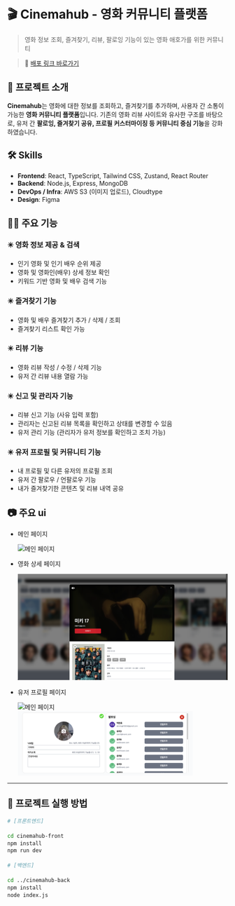 # 🎬 Cinemahub - 영화 커뮤니티 플랫폼

> 영화 정보 조회, 즐겨찾기, 리뷰, 팔로잉 기능이 있는 영화 애호가를 위한 커뮤니티

> 🔗 [배포 링크 바로가기](https://web-cinemahub-front-m88gjvsd5fb295a9.sel4.cloudtype.app/)

## 📌 프로젝트 소개

**Cinemahub**는 영화에 대한 정보를 조회하고, 즐겨찾기를 추가하며, 사용자 간 소통이 가능한 **영화 커뮤니티 플랫폼**입니다. 기존의 영화 리뷰 사이트와 유사한 구조를 바탕으로, 유저 간 **팔로잉, 즐겨찾기 공유, 프로필 커스터마이징 등 커뮤니티 중심 기능**을 강화하였습니다.

## 🛠️ Skills

- **Frontend**: React, TypeScript, Tailwind CSS, Zustand, React Router
- **Backend**: Node.js, Express, MongoDB
- **DevOps / Infra**: AWS S3 (이미지 업로드), Cloudtype
- **Design**: Figma

## 👨‍💻 주요 기능

### ✴️ 영화 정보 제공 & 검색

- 인기 영화 및 인기 배우 순위 제공
- 영화 및 영화인(배우) 상세 정보 확인
- 키워드 기반 영화 및 배우 검색 기능

### ✴️ 즐겨찾기 기능

- 영화 및 배우 즐겨찾기 추가 / 삭제 / 조회
- 즐겨찾기 리스트 확인 가능

### ✴️ 리뷰 기능

- 영화 리뷰 작성 / 수정 / 삭제 기능
- 유저 간 리뷰 내용 열람 가능

### ✴️ 신고 및 관리자 기능

- 리뷰 신고 기능 (사유 입력 포함)
- 관리자는 신고된 리뷰 목록을 확인하고 상태를 변경할 수 있음
- 유저 관리 기능 (관리자가 유저 정보를 확인하고 조치 가능)

### ✴️ 유저 프로필 및 커뮤니티 기능

- 내 프로필 및 다른 유저의 프로필 조회
- 유저 간 팔로우 / 언팔로우 기능
- 내가 즐겨찾기한 콘텐츠 및 리뷰 내역 공유

## 📷 주요 ui

- 메인 페이지

  <img src="./public/images/main.png" alt="메인 페이지"  />

- 영화 상세 페이지

  <img src="./public/images/sub1.png" alt="메인 페이지"  />

- 유저 프로필 페이지

  <img src="./public/images/Profile.png" alt="메인 페이지" width="400" />
  <img src="./public/images/profile2.png" alt="메인 페이지" width="400" />

---

## 📂 프로젝트 실행 방법

```bash
# [프론트엔드]

cd cinemahub-front
npm install
npm run dev

# [백엔드]

cd ../cinemahub-back
npm install
node index.js
```
